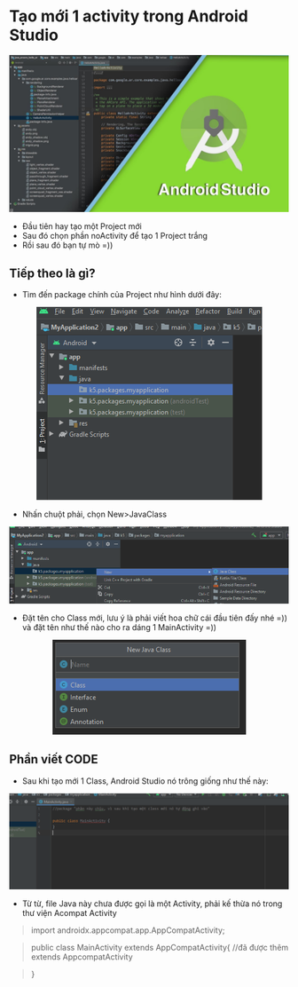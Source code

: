 # Tạo mới 1 activity trong Android Studio
![](/Images/photomain.jpg)

- Đầu tiên hay tạo một Project mới 
- Sau đó chọn phần noActivity để tạo 1 Project trắng
- Rồi sau đó bạn tự mò =))
 ## Tiếp theo là gì?
 - Tìm đến package chính của Project như hình dưới đây:
 
<p align="center">
  <img src="Images/3.png">
</p>

- Nhấn chuột phải, chọn New>JavaClass
<p align="center">
  <img src="Images/4.png">
</p>

- Đặt tên cho Class mới, lưu ý là phải viết hoa chữ cái đầu tiên đấy nhé =)) và đặt tên như thế nào cho ra dáng 1 MainActivity =))
<p align="center">
  <img src="Images/5.png">
</p>

## Phần viết CODE
- Sau khi tạo mới 1 Class, Android Studio nó trông giống như thế này:
<p align="center">
  <img src="Images/6.png">
</p>

- Từ từ, file Java này chưa được gọi là một Activity, phải kế thừa nó trong thư viện Acompat Activity 
> import androidx.appcompat.app.AppCompatActivity;

> public class MainActivity extends AppCompatActivity{ //đã được thêm extends AppcompatActivity

> } 




